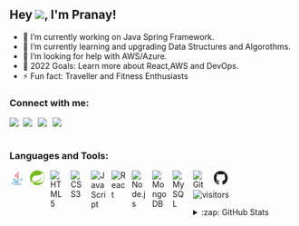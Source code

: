 ## Hey <img src="https://github.com/TheDudeThatCode/TheDudeThatCode/blob/master/Assets/Hi.gif" width="29px">, I'm Pranay!

- 🔭 I’m currently working on Java Spring Framework.
- 🌱 I’m currently learning and upgrading Data Structures and Algorothms.
- 🤔 I’m looking for help with AWS/Azure.
- 🥅 2022 Goals: Learn more about React,AWS and DevOps.
- ⚡ Fun fact: Traveller and Fitness Enthusiasts
  <br>

### Connect with me: <a href="https://www.linkedin.com/in/pranay-singh-57911b171/">

  <img align="left" width="24px" src="https://cdn-icons-png.flaticon.com/512/174/174857.png"  />
  </a>
  <a href="">
  <img align="left" width="26px" src="https://logodownload.org/wp-content/uploads/2014/09/twitter-logo-6.png" />
  </a>
  <a href="mailto:pranay.singh.1393@gmail.com">
  <img align="left" width="26px" src="https://cdn-icons-png.flaticon.com/512/281/281769.png" />
  </a>
  <a href="https://www.instagram.com/pranay.singh.1393/">
  <img align="left" width="26px" src="https://upload.wikimedia.org/wikipedia/commons/thumb/a/a5/Instagram_icon.png/1024px-Instagram_icon.png" />
  </a>

<br><br>

### Languages and Tools:

<img align="left" alt="JAVA" width="26px" src="https://github.com/devicons/devicon/blob/v2.14.0/icons/java/java-original.svg" style="padding-right:10px;" />
<img align="left" alt="Spring" width="26px" src="https://github.com/devicons/devicon/blob/v2.14.0/icons/spring/spring-original.svg" style="padding-right:10px;" />
<img align="left" alt="HTML5" width="26px" src="https://cdn.jsdelivr.net/gh/devicons/devicon/icons/html5/html5-original.svg" style="padding-right:10px;" />
<img align="left" alt="CSS3" width="26px" src="https://cdn.jsdelivr.net/gh/devicons/devicon/icons/css3/css3-original.svg" style="padding-right:10px;" />
<img align="left" alt="JavaScript" width="26px" src="https://cdn.jsdelivr.net/gh/devicons/devicon/icons/javascript/javascript-original.svg" style="padding-right:10px;" />
<img align="left" alt="React" width="26px" src="https://cdn.jsdelivr.net/gh/devicons/devicon/icons/react/react-original.svg" style="padding-right:10px;" />
<img align="left" alt="Node.js" width="26px" src="https://cdn.jsdelivr.net/gh/devicons/devicon/icons/nodejs/nodejs-original.svg" style="padding-right:10px;" />
<img align="left" alt="MongoDB" width="26px" src="https://cdn.jsdelivr.net/gh/devicons/devicon/icons/mongodb/mongodb-original.svg" style="padding-right:10px;" />
<img align="left" alt="MySQL" width="26px" src="https://cdn.jsdelivr.net/gh/devicons/devicon/icons/mysql/mysql-original.svg" style="padding-right:10px;" />
<img align="left" alt="Git" width="26px" src="https://cdn.jsdelivr.net/gh/devicons/devicon/icons/git/git-original.svg" style="padding-right:10px;" />
<img align="left" alt="GitHub" width="26px" src="https://github.com/devicons/devicon/blob/v2.14.0/icons/github/github-original.svg" style="padding-right:10px;" />

<br><br>
![visitors](https://visitor-badge.laobi.icu/badge?page_id=PranaySingh13.PranaySingh13)

<details>
  <summary>:zap: GitHub Stats</summary>

  <img align="left" alt="Pranay Singh GitHub Stats" src="https://github-readme-stats.vercel.app/api?username=PranaySingh13&show_icons=true&hide_border=false&title_color=ff652f&icon_color=FFE400&bg_color=09131B&text_color=ffffff&border_color=0c1a25" />

</details>
